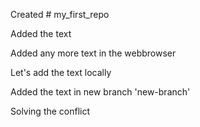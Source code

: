 ﻿Created # my_first_repo

Added the text

Added any more text in the webbrowser

Let's add the text locally

Added the text in new branch 'new-branch'

Solving the conflict
